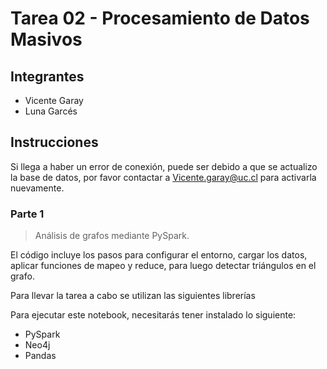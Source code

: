 # Tarea 02 - Procesamiento de Datos Masivos

## Integrantes
- Vicente Garay 
- Luna Garcés 

## Instrucciones

Si llega a haber un error de conexión, puede ser debido a que se actualizo la base de datos, por favor contactar a Vicente.garay@uc.cl para activarla nuevamente.

### Parte 1

> Análisis de grafos mediante PySpark. 

El código incluye los pasos para configurar el entorno, cargar los datos, aplicar funciones de mapeo y reduce, para luego detectar triángulos en el grafo. 

Para llevar la tarea a cabo se utilizan las siguientes librerías 

Para ejecutar este notebook, necesitarás tener instalado lo siguiente:
*   PySpark
*   Neo4j
*   Pandas



